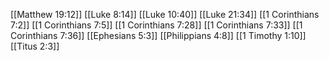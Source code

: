 [[Matthew 19:12]]
[[Luke 8:14]]
[[Luke 10:40]]
[[Luke 21:34]]
[[1 Corinthians 7:2]]
[[1 Corinthians 7:5]]
[[1 Corinthians 7:28]]
[[1 Corinthians 7:33]]
[[1 Corinthians 7:36]]
[[Ephesians 5:3]]
[[Philippians 4:8]]
[[1 Timothy 1:10]]
[[Titus 2:3]]
